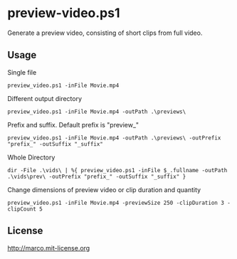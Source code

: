 # preview-video.ps1
Generate a preview video, consisting of short clips from full video.

## Usage

Single file

    preview_video.ps1 -inFile Movie.mp4

Different output directory

    preview_video.ps1 -inFile Movie.mp4 -outPath .\previews\

Prefix and suffix. Default prefix is "preview_"

    preview_video.ps1 -inFile Movie.mp4 -outPath .\previews\ -outPrefix "prefix_" -outSuffix "_suffix"

Whole Directory

    dir -File .\vids\ | %{ preview_video.ps1 -inFile $_.fullname -outPath .\vids\prev\ -outPrefix "prefix_" -outSuffix "_suffix" }

Change dimensions of preview video or clip duration and quantity

    preview_video.ps1 -inFile Movie.mp4 -previewSize 250 -clipDuration 3 -clipCount 5

## License
http://marco.mit-license.org
